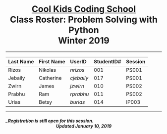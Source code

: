 # <center>[**Cool Kids Coding School**](http://www.coolkidscodingschool.com)<br>Class Roster: **Problem Solving with Python**<br>  Winter 2019
---

| Last Name | First Name | UserID | StudentID# | Session |
|:---|:-----------|:--|:--|:--|
| Rizos     | Nikolas    |  _nrizos_ | 001 |PS001 |
| Jebaily | Catherine  | _cjebaily_ | 017 | PS001  |
| Zwirn     | James      |  _jzwirn_ | 010 | PS002 |
| Prabhu    | Ram        |  _rprabhu_ | 011 | PS002 |
| Urias | Betsy  | _burias_ | 014 | IP003  |
---
##### _Registration is still open for this session. <br> <center>Updated January 10, 2019